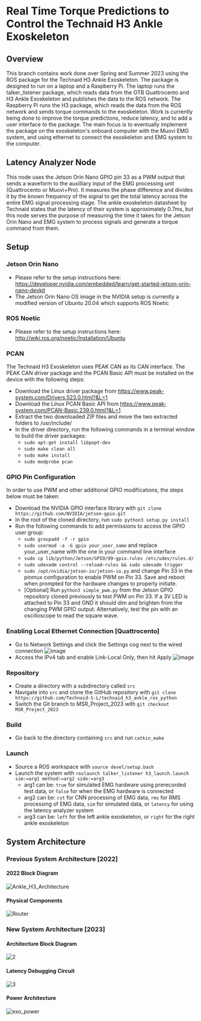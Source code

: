 # Real Time Torque Predictions to Control the Technaid H3 Ankle Exoskeleton 

## Overview

This branch contains work done over Spring and Summer 2023 using the ROS package for the Technaid H3 Ankle Exoskeleton. The package is designed to run on a laptop and a Raspberry Pi. The laptop runs the talker_listener package, which reads data from the OTB Quattrocento and H3 Ankle Exoskeleton and publishes the data to the ROS network. The Raspberry Pi runs the H3 package, which reads the data from the ROS network and sends torque commands to the exoskeleton. Work is currently being done to improve the torque predictions, reduce latency, and to add a user interface to the package. The main focus is to eventually implement the package on the exoskeleton's onboard computer with the Muovi EMG system, and using ethernet to connect the exoskeleton and EMG system to the computer.

## Latency Analyzer Node
This node uses the Jetson Orin Nano GPIO pin 33 as a PWM output that sends a waveform to the auxilliary input of the EMG processing unit (Quattrocento or Muovi+Pro). It measures the phase difference and divides it by the known frequency of the signal to get the total latency across the entire EMG signal processing stage. The ankle exoskeleton datasheet by Technaid states that the latency of their system is approximately 0.7ms, but this node serves the purpose of measuring the time it takes for the Jetson Orin Nano and EMG system to process signals and generate a torque command from them.

## Setup
### Jetson Orin Nano
- Please refer to the setup instructions here: https://developer.nvidia.com/embedded/learn/get-started-jetson-orin-nano-devkit
- The Jetson Orin Nano OS image in the NVIDIA setup is currently a modified version of Ubuntu 20.04 which supports ROS Noetic

### ROS Noetic
- Please refer to the setup instructions here: http://wiki.ros.org/noetic/Installation/Ubuntu

### PCAN
The Technaid H3 Exoskeleton uses PEAK CAN as its CAN interface. The PEAK CAN driver package and the PCAN Basic API must be installed on the device with the following steps:
- Download the Linux driver package from https://www.peak-system.com/Drivers.523.0.html?&L=1
- Download the Linux PCAN Basic API from https://www.peak-system.com/PCAN-Basic.239.0.html?&L=1
- Extract the two downloaded ZIP files and move the two extracted folders to /usr/include/
- In the driver directory, run the following commands in a terminal window to build the driver packages:
  - ```sudo apt-get install libpopt-dev```
  - ```sudo make clean all```
  - ```sudo make install```
  - ```sudo modprobe pcan```

### GPIO Pin Configuration
In order to use PWM and other additional GPIO modifications, the steps below must be taken:
- Download the NVIDIA GPIO interface library with `git clone https://github.com/NVIDIA/jetson-gpio.git`
- In the root of the cloned directory, run `sudo python3 setup.py install`
- Run the following commands to add permissions to access the GPIO user group:
  - `sudo groupadd -f -r gpio`
  - `sudo usermod -a -G gpio your_user_name` and replace your_user_name with the one in your command line interface
  - `sudo cp lib/python/Jetson/GPIO/99-gpio.rules /etc/udev/rules.d/`
  - `sudo udevadm control --reload-rules && sudo udevadm trigger`
  - `sudo /opt/nvidia/jetson-io/jetson-io.py` and change Pin 33 in the pinmux configuration to enable PWM on Pin 33. Save and reboot when prompted for the hardware changes to properly initiate.
  - [Optional] Run `python3 simple_pwm.py` from the Jetson GPIO repository cloned previously to test PWM on Pin 33. If a 3V LED is attached to Pin 33 and GND it should dim and brighten from the changing PWM GPIO output. Alternatively, test the pin with an oscilloscope to read the square wave.

### Enabling Local Ethernet Connection [Quattrocento]
- Go to Network Settings and click the Settings cog next to the wired connection
![image](https://github.com/Technaid-S-L/technaid_h3_ankle_ros_python/assets/129555676/06c2e7d8-c9d6-4c1e-af8d-c4f1bb2bb229)
- Access the IPv4 tab and enable Link-Local Only, then hit Apply
![image](https://github.com/Technaid-S-L/technaid_h3_ankle_ros_python/assets/129555676/8e9aafcb-7f32-4bde-a696-5cb6eadc8b61)


###  Repository
- Create a directory with a subdirectory called ```src```
- Navigate into ```src``` and clone the GitHub repository with ```git clone https://github.com/Technaid-S-L/technaid_h3_ankle_ros_python```
- Switch the Git branch to MSR_Project_2023 with ```git checkout MSR_Project_2023```

### Build
- Go back to the directory containing ```src``` and run ```catkin_make```

### Launch
- Source a ROS workspace with ```source devel/setup.bash```
- Launch the system with ```roslaunch talker_listener h3_launch.launch sim:=arg1 method:=arg2 side:=arg3```
  - arg1 can be: ```true``` for simulated EMG hardware using prerecorded test data, or ```false``` for when the EMG hardware is connected
  - arg2 can be: ```cst``` for CNN processing of EMG data, ```rms``` for RMS processing of EMG data, ```sim``` for simulated data, or ```latency``` for using the latency analyzer system
  - arg3 can be: ```left``` for the left ankle exoskeleton, or ```right``` for the right ankle exoskeleton

## System Architecture

### Previous System Architecture [2022]
#### 2022 Block Diagram
![Ankle_H3_Architecture](https://github.com/Technaid-S-L/technaid_h3_ankle_ros_python/assets/113081373/0e073ecc-cda5-4430-9385-55306924cff4)
#### Physical Components
![Router](https://user-images.githubusercontent.com/113081373/235329612-d5902e09-958b-4029-939b-f378cc29b74d.png)

### New System Architecture [2023]
#### Architecture Block Diagram
![2](https://github.com/Technaid-S-L/technaid_h3_ankle_ros_python/assets/113081373/f5318645-71ee-4055-bbe1-ec8127fc091b)
#### Latency Debugging Circuit
![3](https://github.com/Technaid-S-L/technaid_h3_ankle_ros_python/assets/113081373/55c1f7ca-96dd-4099-8f54-fb197453ab6c)
#### Power Architecture
![exo_power](https://github.com/Technaid-S-L/technaid_h3_ankle_ros_python/assets/113081373/665022e3-4449-47c9-a03d-fe992bb653dc)

